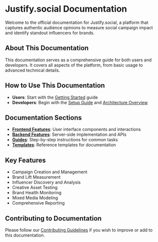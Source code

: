# Justify.social Documentation

Welcome to the official documentation for Justify.social, a platform that captures authentic audience opinions to measure social campaign impact and identify standout influencers for brands.

## About This Documentation

This documentation serves as a comprehensive guide for both users and developers. It covers all aspects of the platform, from basic usage to advanced technical details.

## How to Use This Documentation

- **Users**: Start with the [Getting Started](guides/user/getting-started.md) guide
- **Developers**: Begin with the [Setup Guide](guides/developer/setup.md) and [Architecture Overview](features-backend/architecture/overview.md)

## Documentation Sections

- **[Frontend Features](features-frontend/README.md)**: User interface components and interactions
- **[Backend Features](features-backend/README.md)**: Server-side implementation and APIs
- **[Guides](guides/README.md)**: Step-by-step instructions for common tasks
- **[Templates](templates/README.md)**: Reference templates for documentation

## Key Features

- Campaign Creation and Management
- Brand Lift Measurement
- Influencer Discovery and Analysis
- Creative Asset Testing
- Brand Health Monitoring
- Mixed Media Modeling
- Comprehensive Reporting

## Contributing to Documentation

Please follow our [Contributing Guidelines](CONTRIBUTING.md) if you wish to improve or add to this documentation.
